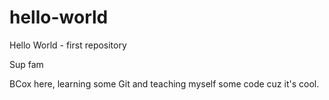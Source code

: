 # hello-world
Hello World - first repository

Sup fam

BCox here, learning some Git and teaching myself some code cuz it's cool.
